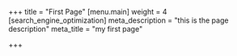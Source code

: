 +++
title = "First Page"
[menu.main]
weight = 4
[search_engine_optimization]
meta_description = "this is the page description"
meta_title = "my first page"

+++

